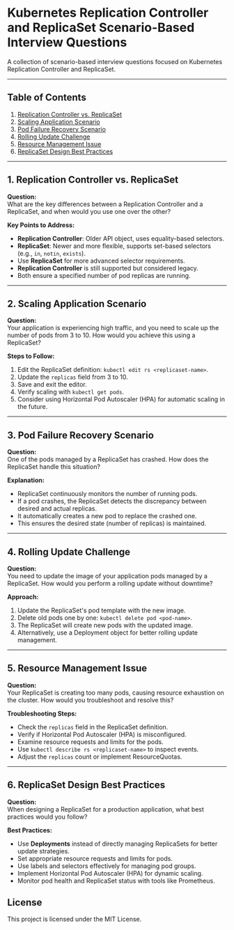 # Kubernetes Replication Controller and ReplicaSet Scenario-Based Interview Questions

A collection of scenario-based interview questions focused on Kubernetes Replication Controller and ReplicaSet.

---

## Table of Contents  
1. [Replication Controller vs. ReplicaSet](#1-replication-controller-vs-replicaset)  
2. [Scaling Application Scenario](#2-scaling-application-scenario)  
3. [Pod Failure Recovery Scenario](#3-pod-failure-recovery-scenario)  
4. [Rolling Update Challenge](#4-rolling-update-challenge)  
5. [Resource Management Issue](#5-resource-management-issue)  
6. [ReplicaSet Design Best Practices](#6-replicaset-design-best-practices)  

---

## 1. Replication Controller vs. ReplicaSet  
**Question:**  
What are the key differences between a Replication Controller and a ReplicaSet, and when would you use one over the other?  

**Key Points to Address:**  
- **Replication Controller**: Older API object, uses equality-based selectors.  
- **ReplicaSet**: Newer and more flexible, supports set-based selectors (e.g., `in`, `notin`, `exists`).  
- Use **ReplicaSet** for more advanced selector requirements.  
- **Replication Controller** is still supported but considered legacy.  
- Both ensure a specified number of pod replicas are running.  

---

## 2. Scaling Application Scenario  
**Question:**  
Your application is experiencing high traffic, and you need to scale up the number of pods from 3 to 10. How would you achieve this using a ReplicaSet?  

**Steps to Follow:**  
1. Edit the ReplicaSet definition: `kubectl edit rs <replicaset-name>`.  
2. Update the `replicas` field from 3 to 10.  
3. Save and exit the editor.  
4. Verify scaling with `kubectl get pods`.  
5. Consider using Horizontal Pod Autoscaler (HPA) for automatic scaling in the future.  

---

## 3. Pod Failure Recovery Scenario  
**Question:**  
One of the pods managed by a ReplicaSet has crashed. How does the ReplicaSet handle this situation?  

**Explanation:**  
- ReplicaSet continuously monitors the number of running pods.  
- If a pod crashes, the ReplicaSet detects the discrepancy between desired and actual replicas.  
- It automatically creates a new pod to replace the crashed one.  
- This ensures the desired state (number of replicas) is maintained.  

---

## 4. Rolling Update Challenge  
**Question:**  
You need to update the image of your application pods managed by a ReplicaSet. How would you perform a rolling update without downtime?  

**Approach:**  
1. Update the ReplicaSet's pod template with the new image.  
2. Delete old pods one by one: `kubectl delete pod <pod-name>`.  
3. The ReplicaSet will create new pods with the updated image.  
4. Alternatively, use a Deployment object for better rolling update management.  

---

## 5. Resource Management Issue  
**Question:**  
Your ReplicaSet is creating too many pods, causing resource exhaustion on the cluster. How would you troubleshoot and resolve this?  

**Troubleshooting Steps:**  
- Check the `replicas` field in the ReplicaSet definition.  
- Verify if Horizontal Pod Autoscaler (HPA) is misconfigured.  
- Examine resource requests and limits for the pods.  
- Use `kubectl describe rs <replicaset-name>` to inspect events.  
- Adjust the `replicas` count or implement ResourceQuotas.  

---

## 6. ReplicaSet Design Best Practices  
**Question:**  
When designing a ReplicaSet for a production application, what best practices would you follow?  

**Best Practices:**  
- Use **Deployments** instead of directly managing ReplicaSets for better update strategies.  
- Set appropriate resource requests and limits for pods.  
- Use labels and selectors effectively for managing pod groups.  
- Implement Horizontal Pod Autoscaler (HPA) for dynamic scaling.  
- Monitor pod health and ReplicaSet status with tools like Prometheus.  

## License
This project is licensed under the MIT License.